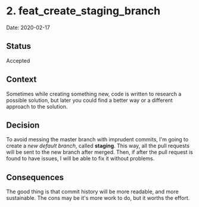 # 2. feat_create_staging_branch

Date: 2020-02-17

## Status

Accepted

## Context

Sometimes while creating something new, code is written to research a 
 possible solution, but later you could find a better way or a different 
 approach to the solution.

## Decision

To avoid messing the master branch with imprudent commits, I'm going to 
 create a _new default branch_, called **staging**.  This way, all the pull 
 requests will be sent to the new branch after merged.  Then, if after
 the pull request is found to have issues, I will be able to fix it 
 without problems.


## Consequences

The good thing is that commit history will be more readable, and more 
 sustainable.  The cons may be it's more work to do, but it worths the
 effort.

